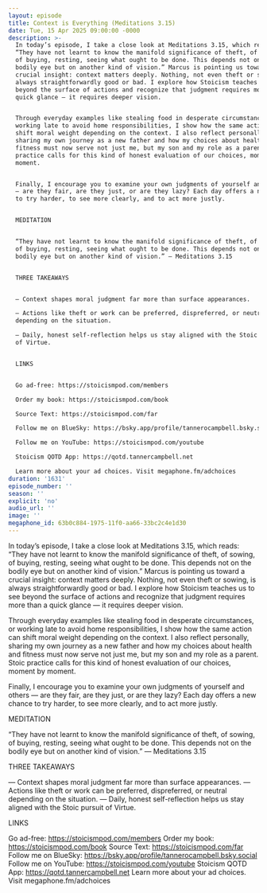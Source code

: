 ```yaml
---
layout: episode
title: Context is Everything (Meditations 3.15)
date: Tue, 15 Apr 2025 09:00:00 -0000
description: >-
  In today’s episode, I take a close look at Meditations 3.15, which reads:
  “They have not learnt to know the manifold significance of theft, of sowing,
  of buying, resting, seeing what ought to be done. This depends not on the
  bodily eye but on another kind of vision.” Marcus is pointing us toward a
  crucial insight: context matters deeply. Nothing, not even theft or sowing, is
  always straightforwardly good or bad. I explore how Stoicism teaches us to see
  beyond the surface of actions and recognize that judgment requires more than a
  quick glance — it requires deeper vision.


  Through everyday examples like stealing food in desperate circumstances, or
  working late to avoid home responsibilities, I show how the same action can
  shift moral weight depending on the context. I also reflect personally,
  sharing my own journey as a new father and how my choices about health and
  fitness must now serve not just me, but my son and my role as a parent. Stoic
  practice calls for this kind of honest evaluation of our choices, moment by
  moment.


  Finally, I encourage you to examine your own judgments of yourself and others
  — are they fair, are they just, or are they lazy? Each day offers a new chance
  to try harder, to see more clearly, and to act more justly.


  MEDITATION


  “They have not learnt to know the manifold significance of theft, of sowing,
  of buying, resting, seeing what ought to be done. This depends not on the
  bodily eye but on another kind of vision.” — Meditations 3.15


  THREE TAKEAWAYS


  — Context shapes moral judgment far more than surface appearances.

  — Actions like theft or work can be preferred, dispreferred, or neutral
  depending on the situation.

  — Daily, honest self-reflection helps us stay aligned with the Stoic pursuit
  of Virtue.


  LINKS


  Go ad-free: https://stoicismpod.com/members

  Order my book: https://stoicismpod.com/book

  Source Text: https://stoicismpod.com/far

  Follow me on BlueSky: https://bsky.app/profile/tannerocampbell.bsky.social

  Follow me on YouTube: https://stoicismpod.com/youtube

  Stoicism QOTD App: https://qotd.tannercampbell.net

  Learn more about your ad choices. Visit megaphone.fm/adchoices
duration: '1631'
episode_number: ''
season: ''
explicit: 'no'
audio_url: ''
image: ''
megaphone_id: 63b0c884-1975-11f0-aa66-33bc2c4e1d30
---
```


In today’s episode, I take a close look at Meditations 3.15, which reads: “They have not learnt to know the manifold significance of theft, of sowing, of buying, resting, seeing what ought to be done. This depends not on the bodily eye but on another kind of vision.” Marcus is pointing us toward a crucial insight: context matters deeply. Nothing, not even theft or sowing, is always straightforwardly good or bad. I explore how Stoicism teaches us to see beyond the surface of actions and recognize that judgment requires more than a quick glance — it requires deeper vision.

Through everyday examples like stealing food in desperate circumstances, or working late to avoid home responsibilities, I show how the same action can shift moral weight depending on the context. I also reflect personally, sharing my own journey as a new father and how my choices about health and fitness must now serve not just me, but my son and my role as a parent. Stoic practice calls for this kind of honest evaluation of our choices, moment by moment.

Finally, I encourage you to examine your own judgments of yourself and others — are they fair, are they just, or are they lazy? Each day offers a new chance to try harder, to see more clearly, and to act more justly.

MEDITATION

“They have not learnt to know the manifold significance of theft, of sowing, of buying, resting, seeing what ought to be done. This depends not on the bodily eye but on another kind of vision.” — Meditations 3.15

THREE TAKEAWAYS

— Context shapes moral judgment far more than surface appearances.
— Actions like theft or work can be preferred, dispreferred, or neutral depending on the situation.
— Daily, honest self-reflection helps us stay aligned with the Stoic pursuit of Virtue.

LINKS

Go ad-free: https://stoicismpod.com/members
Order my book: https://stoicismpod.com/book
Source Text: https://stoicismpod.com/far
Follow me on BlueSky: https://bsky.app/profile/tannerocampbell.bsky.social
Follow me on YouTube: https://stoicismpod.com/youtube
Stoicism QOTD App: https://qotd.tannercampbell.net
Learn more about your ad choices. Visit megaphone.fm/adchoices